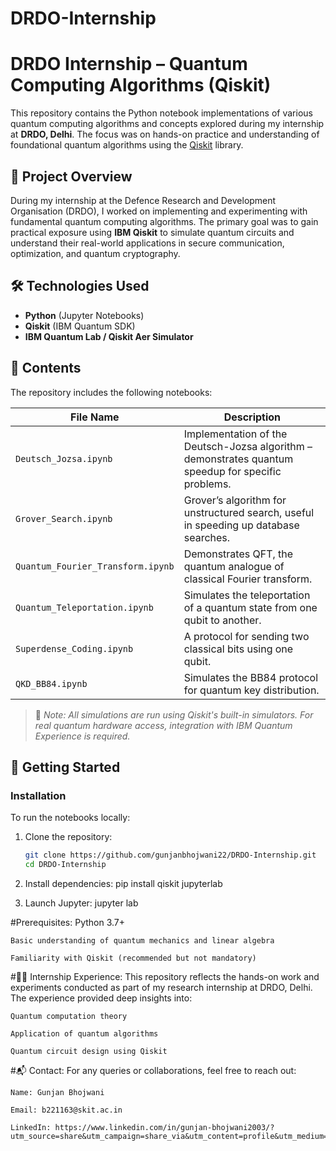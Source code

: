 # DRDO-Internship

# DRDO Internship – Quantum Computing Algorithms (Qiskit)

This repository contains the Python notebook implementations of various quantum computing algorithms and concepts explored during my internship at **DRDO, Delhi**. The focus was on hands-on practice and understanding of foundational quantum algorithms using the [Qiskit](https://qiskit.org/) library.

## 🧠 Project Overview

During my internship at the Defence Research and Development Organisation (DRDO), I worked on implementing and experimenting with fundamental quantum computing algorithms. The primary goal was to gain practical exposure using **IBM Qiskit** to simulate quantum circuits and understand their real-world applications in secure communication, optimization, and quantum cryptography.

## 🛠 Technologies Used

- **Python** (Jupyter Notebooks)
- **Qiskit** (IBM Quantum SDK)
- **IBM Quantum Lab / Qiskit Aer Simulator**

## 📂 Contents

The repository includes the following notebooks:

| File Name | Description |
|----------|-------------|
| `Deutsch_Jozsa.ipynb` | Implementation of the Deutsch-Jozsa algorithm – demonstrates quantum speedup for specific problems. |
| `Grover_Search.ipynb` | Grover’s algorithm for unstructured search, useful in speeding up database searches. |
| `Quantum_Fourier_Transform.ipynb` | Demonstrates QFT, the quantum analogue of classical Fourier transform. |
| `Quantum_Teleportation.ipynb` | Simulates the teleportation of a quantum state from one qubit to another. |
| `Superdense_Coding.ipynb` | A protocol for sending two classical bits using one qubit. |
| `QKD_BB84.ipynb` | Simulates the BB84 protocol for quantum key distribution. |

> 📌 *Note: All simulations are run using Qiskit's built-in simulators. For real quantum hardware access, integration with IBM Quantum Experience is required.*

## 🚀 Getting Started

### Installation

To run the notebooks locally:

1. Clone the repository:
   ```bash
   git clone https://github.com/gunjanbhojwani22/DRDO-Internship.git
   cd DRDO-Internship

2. Install dependencies:
    pip install qiskit jupyterlab
   
4. Launch Jupyter: 
    jupyter lab


#Prerequisites:
    Python 3.7+
    
    Basic understanding of quantum mechanics and linear algebra
    
    Familiarity with Qiskit (recommended but not mandatory)

#🧑‍🎓 Internship Experience:
    This repository reflects the hands-on work and experiments conducted as part of my research internship at DRDO, Delhi. The experience provided deep insights into:
    
    Quantum computation theory
    
    Application of quantum algorithms
    
    Quantum circuit design using Qiskit

#📬 Contact:
    For any queries or collaborations, feel free to reach out:
    
    Name: Gunjan Bhojwani
    
    Email: b221163@skit.ac.in
    
    LinkedIn: https://www.linkedin.com/in/gunjan-bhojwani2003/?utm_source=share&utm_campaign=share_via&utm_content=profile&utm_medium=ios_app
